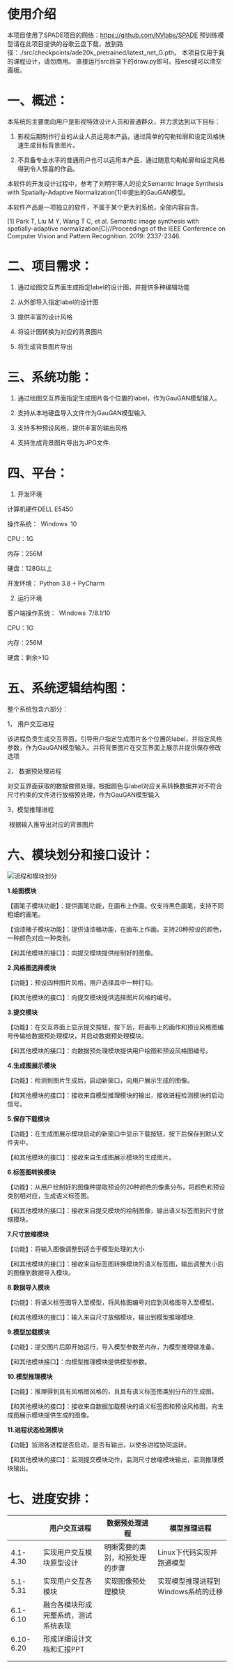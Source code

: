 # 使用介绍
本项目使用了SPADE项目的网络：https://github.com/NVlabs/SPADE
预训练模型请在此项目提供的谷歌云盘下载，放到路径：./src/checkpoints/ade20k_pretrained/latest_net_G.pth。
本项目仅用于我的课程设计，请勿商用。
直接运行src目录下的draw.py即可。按esc键可以清空画板。
# 一、概述： 

本系统的主要面向用户是影视特效设计人员和普通群众，并力求达到以下目标：

1. 影视后期制作行业的从业人员运用本产品，通过简单的勾勒轮廓和设定风格快速生成目标背景图片。

2. 不具备专业水平的普通用户也可以运用本产品，通过随意勾勒轮廓和设定风格得到令人惊喜的作品。

本软件的开发设计过程中，参考了刘明宇等人的论文Semantic Image Synthesis with Spatially-Adaptive Normalization[1]中提出的GauGAN模型。

本软件产品是一项独立的软件，不属于某个更大的系统，全部内容自含。

[1] Park T, Liu M Y, Wang T C, et al. Semantic image synthesis with spatially-adaptive normalization[C]//Proceedings of the IEEE Conference on Computer Vision and Pattern Recognition. 2019: 2337-2346.

# 二、项目需求： 

1. 通过绘图交互界面生成指定label的设计图，并提供多种编辑功能

2. 从外部导入指定label的设计图

3. 提供丰富的设计风格

4. 将设计图转换为对应的背景图片

5. 将生成背景图片导出 

# 三、系统功能： 

1. 通过绘图交互界面指定生成图片各个位置的label，作为GauGAN模型输入。 

2. 支持从本地硬盘导入文件作为GauGAN模型输入

3. 支持多种预设风格，提供丰富的输出风格

4. 支持生成背景图片导出为JPG文件.  

# 四、平台： 

1. 开发环境 

计算机硬件DELL E5450

操作系统： Windows 10

CPU：1G

内存：256M

硬盘：128G以上 

开发环境： Python 3.8 + PyCharm

 

2. 运行环境 

客户端操作系统： Windows 7/8.1/10

CPU：1G

内存：256M

硬盘：剩余>1G 

 

 

# 五、系统逻辑结构图： 

整个系统包含六部分： 

1， 用户交互进程 

  该进程负责生成交互界面，引导用户指定生成图片各个位置的label，并指定风格参数，作为GauGAN模型输入。并将背景图片在交互界面上展示并提供保存修改选项 

2， 数据预处理进程 

  对交互界面获取的数据做预处理，根据颜色与label对应关系转换数据并对不符合尺寸约束的文件进行放缩预处理，作为GauGAN模型输入

3，模型推理进程

​    根据输入推导出对应的背景图片 

 

 

# 六、模块划分和接口设计： 

![流程和模块划分](./pics/流程和模块划分.png)

**1.绘图模块**

【画笔子模块功能】：提供画笔功能，在画布上作画。仅支持黑色画笔，支持不同粗细的画笔。

【油漆桶子模块功能】：提供油漆桶功能，在画布上作画。支持20种预设的颜色，一种颜色对应一种类别。

【和其他模块的接口】：向提交模块提供绘制好的图像。

**2.风格图选择模块**

【功能】：预设四种图片风格，用户选择其中一种打勾。

【和其他模块的接口】：向提交模块提供选择图片风格的编号。

**3.提交模块**

【功能】：在交互界面上显示提交按钮，按下后，将画布上的画作和预设风格图编号传输给数据预处理模块，并启动数据预处理模块。

【和其他模块的接口】：向数据预处理模块提供用户绘图和预设风格图编号。

**4.生成图展示模块**

【功能】：检测到图片生成后，启动新窗口，向用户展示生成的图像。

【和其他模块的接口】：接收来自模型推理模块的输出，接收进程检测模块的启动信号。

**5.保存下载模块**

【功能】：在生成图展示模块启动的新窗口中显示下载按钮，按下后保存到默认文件夹中。

【和其他模块的接口】：接收来自生成图展示模块的生成图片。

**6.标签图转换模块**

【功能】：从用户绘制好的图像种提取预设的20种颜色的像素分布，将颜色和预设类别相对应，生成语义标签图。

【和其他模块的接口】：接收来自提交模块的绘制图像，输出语义标签图到尺寸放缩模块。

**7.尺寸放缩模块**

【功能】：将输入图像调整到适合于模型处理的大小

【和其他模块的接口】：接收来自标签图转换模块的语义标签图，输出调整大小后的图像到数据导入模块。

**8.数据导入模块**

【功能】：将语义标签图导入至模型，将风格图编号对应到风格图导入至模型。

【和其他模块的接口】：输入来自尺寸放缩模块，输出到模型推理模块.

**9.模型加载模块**

【功能】：提交图片后即开始运行，导入模型参数至内存，为模型推理做准备。

【和其他模块接口】：向模型推理模块提供模型参数。

**10.模型推理模块**

【功能】：推理得到具有风格图风格的，且具有语义标签图类别分布的生成图。

【和其他模块的接口】：接收来自数据加载模块的语义标签图和预设风格图，向生成图展示模块提供生成的图像。

**11.进程状态检测模块**

【功能】监测各进程是否启动，是否有输出，以使各进程协同运转。

【和其他模块的接口】：监测提交模块动作，监测尺寸放缩模块输出，监测推理模块输出。

# 七、进度安排： 

|           | 用户交互进程                         | 数据预处理进程                 | 模型推理进程                        |
| --------- | ------------------------------------ | ------------------------------ | ----------------------------------- |
| 4.1-4.30  | 实现用户交互模块原型设计             | 明晰需要的类别，和预处理的步骤 | Linux下代码实现并跑通模型           |
| 5.1-5.31  | 实现用户交互各模块                   | 实现图像预处理模块             | 实现模型推理进程到Windows系统的迁移 |
| 6.1-6.10  | 融合各模块形成完整系统，测试系统表现 |                                |                                     |
| 6.10-6.20 | 形成详细设计文档和汇报PPT            |                                |                                     |
|           |                                      |                                |                                     |
|           |                                      |                                |                                     |

 